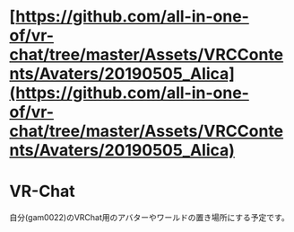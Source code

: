 # [https://github.com/all-in-one-of/vr-chat/tree/master/Assets/VRCContents/Avaters/20190505_Alica](https://github.com/all-in-one-of/vr-chat/tree/master/Assets/VRCContents/Avaters/20190505_Alica)

# VR-Chat

自分(gam0022)のVRChat用のアバターやワールドの置き場所にする予定です。
